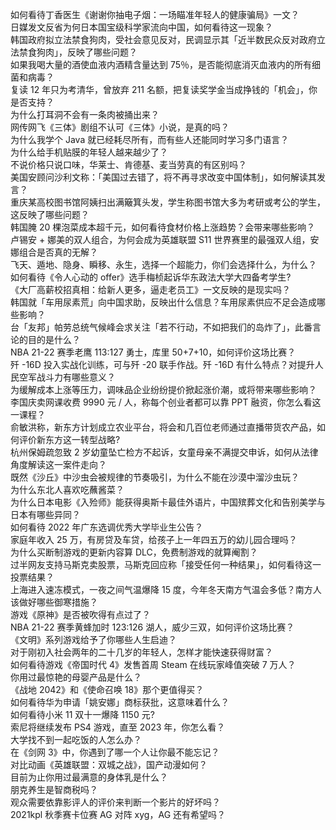 如何看待丁香医生《谢谢你抽电子烟：一场瞄准年轻人的健康骗局》一文？  
日媒发文反省为何日本国宝级科学家流向中国，如何看待这一现象？  
韩国政府拟立法禁食狗肉，受社会意见反对，民调显示其「近半数民众反对政府立法禁食狗肉」，反映了哪些问题？  
如果我喝大量的酒使血液内酒精含量达到 75％，是否能彻底消灭血液内的所有细菌和病毒？  
复读 12 年只为考清华，曾放弃 211 名额，把复读奖学金当成挣钱的「机会」，你是否支持？  
为什么打耳洞不会有一条肉被捅出来？  
网传网飞《三体》剧组不认可《三体》小说，是真的吗？  
为什么我学个 Java 就已经耗尽所有，而有些人还能同时学习多门语言？  
为什么给手机贴膜的年轻人越来越少了？  
不说价格只说口味，华莱士、肯德基、麦当劳真的有区别吗？  
美国安顾问沙利文称：「美国过去错了，将不再寻求改变中国体制」，如何解读其发言？  
重庆某高校图书馆阿姨扫出满簸箕头发，学生称图书馆大多为考研或考公的学生，这反映了哪些问题？  
韩国腌 20 棵泡菜成本超千元，如何看待食材价格上涨趋势？会带来哪些影响？  
卢锡安 + 娜美的双人组合，为何会成为英雄联盟 S11 世界赛里的最强双人组，安娜组合是否真的无解？  
飞天、遁地、隐身、瞬移、永生，选择一个超能力，你们会选择什么，为什么？  
如何看待《令人心动的 offer》选手梅桢起诉华东政法大学大四备考学生?  
《大厂高薪校招真相：给新人更多，逼走老员工》一文反映的是现实吗？  
韩国就「车用尿素荒」向中国求助，反映出什么信息？车用尿素供应不足会造成哪些影响？  
台「友邦」帕劳总统气候峰会求关注「若不行动，不如把我们的岛炸了」，此番言论的目的是什么？  
NBA 21-22 赛季老鹰 113:127 勇士，库里 50+7+10，如何评价这场比赛？  
歼 -16D 投入实战化训练，可与歼 -20 联手作战。歼 -16D 有什么特点？对提升人民空军战斗力有哪些意义？  
为缓解成本上涨等压力，调味品企业纷纷提价掀起涨价潮，或将带来哪些影响？  
李国庆卖网课收费 9990 元 / 人，称每个创业者都可以靠 PPT 融资，你怎么看这一课程？  
俞敏洪称，新东方计划成立农业平台，将会和几百位老师通过直播带货农产品，如何评价新东方这一转型战略?  
杭州保姆疏忽致 2 岁幼童坠亡检方不起诉，女童母亲不满提交申诉，如何从法律角度解读这一案件走向？  
既然《沙丘》中沙虫会被规律的节奏吸引，为什么不能在沙漠中溜沙虫玩？  
为什么东北人喜欢吃蘸酱菜？  
为什么日本电影《入殓师》能获得奥斯卡最佳外语片，中国殡葬文化和告别美学与日本有哪些异同？  
如何看待 2022 年广东选调优秀大学毕业生公告？  
家庭年收入 25 万，有房贷及车贷，给孩子上一年四五万的幼儿园合理吗？  
为什么买断制游戏的更新内容算 DLC，免费制游戏的就算阉割？  
过半网友支持马斯克卖股票，马斯克回应称「接受任何一种结果」，如何看待这一投票结果？  
上海进入速冻模式，一夜之间气温爆降 15 度，今年冬天南方气温会多低？南方人该做好哪些御寒措施？  
游戏《原神》是否被吹得有点过了？  
NBA 21-22 赛季黄蜂加时 123:126 湖人，威少三双，如何评价这场比赛？  
《文明》系列游戏给予了你哪些人生启迪？  
对于刚初入社会两年的二十几岁的年轻人，怎样才能快速获得财富？  
如何看待游戏《帝国时代 4》发售首周 Steam 在线玩家峰值突破 7 万人？  
你用过最惊艳的母婴产品是什么？  
《战地 2042》和《使命召唤 18》那个更值得买？  
如何看待华为申请「姚安娜」商标获批，这意味着什么？  
如何看待小米 11 双十一爆降 1150 元?  
索尼将继续发布 PS4 游戏，直至 2023 年，你怎么看？  
大学找不到一起吃饭的人怎么办？  
在《剑网 3》中，你遇到了哪一个人让你最不能忘记？  
对比动画《英雄联盟：双城之战》，国产动漫如何？  
目前为止你用过最满意的身体乳是什么？  
朋克养生是智商税吗？  
观众需要依靠影评人的评价来判断一个影片的好坏吗？  
2021kpl 秋季赛卡位赛 AG 对阵 xyg，AG 还有希望吗？  
